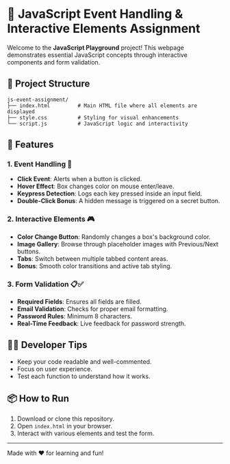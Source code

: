 # 🎉 JavaScript Event Handling & Interactive Elements Assignment

Welcome to the **JavaScript Playground** project! This webpage demonstrates essential JavaScript concepts through interactive components and form validation.

## 📁 Project Structure

```
js-event-assignment/
├── index.html         # Main HTML file where all elements are displayed
├── style.css          # Styling for visual enhancements
└── script.js          # JavaScript logic and interactivity
```

## 🚀 Features

### 1. Event Handling 🎈
- **Click Event**: Alerts when a button is clicked.
- **Hover Effect**: Box changes color on mouse enter/leave.
- **Keypress Detection**: Logs each key pressed inside an input field.
- **Double-Click Bonus**: A hidden message is triggered on a secret button.

### 2. Interactive Elements 🎮
- **Color Change Button**: Randomly changes a box's background color.
- **Image Gallery**: Browse through placeholder images with Previous/Next buttons.
- **Tabs**: Switch between multiple tabbed content areas.
- **Bonus**: Smooth color transitions and active tab styling.

### 3. Form Validation 📋✅
- **Required Fields**: Ensures all fields are filled.
- **Email Validation**: Checks for proper email formatting.
- **Password Rules**: Minimum 8 characters.
- **Real-Time Feedback**: Live feedback for password strength.

## 🧙‍♂️ Developer Tips
- Keep your code readable and well-commented.
- Focus on user experience.
- Test each function to understand how it works.

## 📦 How to Run
1. Download or clone this repository.
2. Open `index.html` in your browser.
3. Interact with various elements and test the form.

---

Made with ❤️ for learning and fun!

